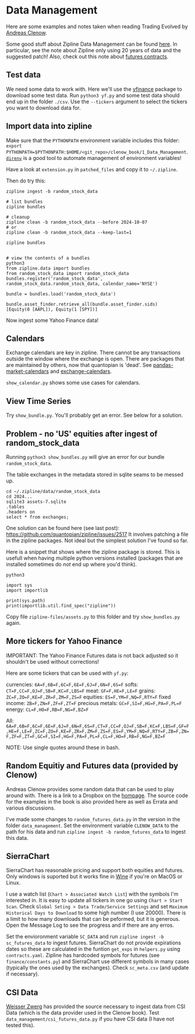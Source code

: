 # Data Management

Here are some examples and notes taken when reading Trading Evolved by 
[Andreas Clenow](https://www.clenow.com/books).

Some good stuff about Zipline Data Management can be found [here](https://pypi.org/project/zipline-norgatedata/).
In particular, see the note about Zipline only using 20 years of data and the 
suggested patch! Also, check out this note about [futures contracts](https://github.com/quantopian/zipline/issues/2340).


## Test data

We need some data to work with. Here we'll use the [yfinance](https://pypi.org/project/yfinance/)
package to download some test data. Run `python3 yf.py` and some test data should end
up in the folder `./csv`. Use the `--tickers` argument to select the tickers you want to download data for.


## Import data into zipline

Make sure that the `PYTHONPATH` environment variable includes this folder: `export PYTHONPATH=$PYTHONPATH:$HOME/<git_repo>/clenow_book/1_Data_Management`.
[`direnv`](https://direnv.net/) is a good tool to automate management of environment variables!


Have a look at `extension.py` in `patched_files` and copy it to `~/.zipline`.

Then do try this:

```
zipline ingest -b random_stock_data

# list bundles
zipline bundles

# cleanup
zipline clean -b random_stock_data --before 2024-10-07
# or
zipline clean -b random_stock_data --keep-last=1

zipline bundles


# view the contents of a bundles
python3
from zipline.data import bundles
from random_stock_data import random_stock_data
bundles.register('random_stock_data', random_stock_data.random_stock_data, calendar_name='NYSE')

bundle = bundles.load('random_stock_data')

bundle.asset_finder.retrieve_all(bundle.asset_finder.sids)
[Equity(0 [AAPL]), Equity(1 [SPY])]
```

Now ingest some Yahoo Finance data!


## Calendars

Exchange calendars are key in zipline. There cannot be any transactions outside the window where 
the exchange is open. There are packages that are maintained by others, now that quantopian is
'dead'. See [pandas-market-calendars](https://pypi.org/project/pandas-market-calendars/) and 
[exchange-calendars](https://pypi.org/project/exchange-calendars/).

`show_calendar.py` shows some use cases for calendars.


## View Time Series

Try `show_bundle.py`. You'll probably get an error. See below for a solution.


## Problem - no 'US' equities after ingest of random_stock_data

Running `python3 show_bundles.py` will give an error for our bundle `random_stock_data`.

The table exchanges in the metadata stored in sqlite seams to be messed up.

```
cd ~/.zipline/data/random_stock_data
cd 2024...
sqlite3 assets-7.sqlite
.tables
.headers on
select * from exchanges;
```

One solution can be found here (see last post): https://github.com/quantopian/zipline/issues/2517
It involves patching a file in the zipline packages. Not ideal but the simplest solution I've found so
far.

Here is a snippet that shows where the zipline package is stored. This is usefull when having multiple
python versions installed (packages that are installed sometimes do *not* end up where you'd think).

```
python3

import sys
import importlib

print(sys.path)
print(importlib.util.find_spec("zipline"))
```

Copy file `zipline-files/assets.py` to this folder and try `show_bundles.py` again.


## More tickers for Yahoo Finance

IMPORTANT: The Yahoo Finance Futures data is not back adjusted so it shouldn't be used without corrections!

Here are some tickers that can be used with `yf.py`:

currencies:      `6A=F,6B=F,6C=F,6E=F,6J=F,6N=F,6S=F`
softs:           `CT=F,CC=F,OJ=F,SB=F,KC=F,LBS=F`
meat:            `GF=F,HE=F,LE=F`
grains:          `ZC=F,ZO=F,KE=F,ZR=F,ZM=F,ZS=F`
equities:        `ES=F,YM=F,NQ=F,RTY=F`
fixed income:    `ZB=F,ZN=F,ZF=F,ZT=F`
precious metals: `GC=F,SI=F,HG=F,PA=F,PL=F`
energy:          `CL=F,HO=F,RB=F,NG=F,BZ=F`

All: `6A=F,6B=F,6C=F,6E=F,6J=F,6N=F,6S=F,CT=F,CC=F,OJ=F,SB=F,KC=F,LBS=F,GF=F,HE=F,LE=F,ZC=F,ZO=F,KE=F,ZR=F,ZM=F,ZS=F,ES=F,YM=F,NQ=F,RTY=F,ZB=F,ZN=F,ZF=F,ZT=F,GC=F,SI=F,HG=F,PA=F,PL=F,CL=F,HO=F,RB=F,NG=F,BZ=F`

NOTE: Use single quotes around these in bash.


## Random Equitiy and Futures data (provided by Clenow)

Andreas Clenow provides some random data that can be used to play around with. There is a link to a Dropbox on the 
[hompage](https://www.followingthetrend.com/trading-evolved/). The source code for the examples in the book is also
provided here as well as Errata and various discussions.

I've made some changes to `random_futures_data.py` in the version in the folder `data_management`.
Set the environment variable `CLENOW_DATA` to the path for his data and run `zipline ingest -b random_futures_data`
to ingest this data.


## SierraChart

SierraChart has reasonable pricing and support both equities and futures. Only windows is suported but it works fine
in [Wine](https://www.winehq.org/) if you're on MacOS or Linux.

I use a watch list (`Chart > Associated Watch List`) with the symbols I'm interested in. It is easy to update all tickers in one go using `Chart > Start Scan`.
Check `Global Seting > Data Trade/Service Settings` and set `Maximum Historical Days to Download` to some high number (I use 20000).
There is a limit to how many downloads that can be peformed, but it is generous. Open the Message Log to see the progress
and if there are any erros.

Set the envioronment variable `SC_DATA` and run `zipline ingest -b sc_futures_data` to ingest futures.
SierraChart do not provide expirations dates so these are calculated in the funtion  `get_exps` in `helpers.py`
using `contracts.yaml`. Zipline has hardcoded symbols for futures (see `finance/constants.py`) 
and SierraChart use different symbols in many cases (typically the ones used by the exchanges).
Check `sc_meta.csv` (and update if necessary).


## CSI Data

[Weisser Zwerg](https://weisser-zwerg.dev/posts/trading_evolved_1/) has provided the source necessary to ingest data
from CSI Data (which is the data provider used in the Clenow book). Test `data_management/csi_futures_data.py` 
if you have CSI data (I have not tested this).
